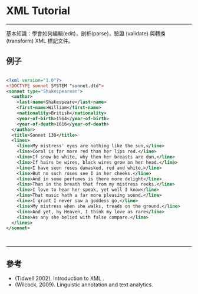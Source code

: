 # XML Tutorial
---

基本知識：學會如何編輯(edit)，剖析(parse)，驗證 (validate) 與轉換 (transform) XML 標記文件。


## 例子

```xml

<?xml version="1.0"?>
<!DOCTYPE sonnet SYSTEM "sonnet.dtd">
<sonnet type="Shakespearean">
  <author>
    <last-name>Shakespeare</last-name>
    <first-name>William</first-name>
    <nationality>British</nationality>
    <year-of-birth>1564</year-of-birth>
    <year-of-death>1616</year-of-death>
  </author>
  <title>Sonnet 130</title>
  <lines>
    <line>My mistress' eyes are nothing like the sun,</line>
    <line>Coral is far more red than her lips red.</line>
    <line>If snow be white, why then her breasts are dun,</line>
    <line>If hairs be wires, black wires grow on her head.</line>
    <line>I have seen roses damasked, red and white,</line>
    <line>But no such roses see I in her cheeks.</line>
    <line>And in some perfumes is there more delight</line>
    <line>Than in the breath that from my mistress reeks.</line>
    <line>I love to hear her speak, yet well I know</line>
    <line>That music hath a far more pleasing sound.</line>
    <line>I grant I never saw a goddess go,</line>
    <line>My mistress when she walks, treads on the ground.</line>
    <line>And yet, by Heaven, I think my love as rare</line>
    <line>As any she belied with false compare.</line>
  </lines>
</sonnet>




```





---
## 參考

- (Tidwell 2002). Introduction to XML .
- (Wilcock, 2009). Linguistic annotation and text analytics.